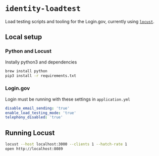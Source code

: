# `identity-loadtest`

Load testing scripts and tooling for the Login.gov, currently using [`locust`](http://locust.io).

## Local setup

### Python and Locust

Instally python3 and dependencies

```sh
brew install python
pip3 install -r requirements.txt
```

### Login.gov

Login must be running with these settings in `application.yml`

```yml
disable_email_sending: 'true'
enable_load_testing_mode: 'true'
telephony_disabled: 'true'
```

## Running Locust

```sh
locust --host localhost:3000 --clients 1 --hatch-rate 1
open http://localhost:8089
```
